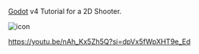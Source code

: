 [Godot](https://godotengine.org/) v4 Tutorial for a 2D Shooter.

![icon](https://github.com/kjscott27/godot-youtube-tutorial/assets/29282840/0696f131-b1dd-465f-9264-ec42d4a32e9b)


https://youtu.be/nAh_Kx5Zh5Q?si=dpVx5fWpXHT9e_Ed
